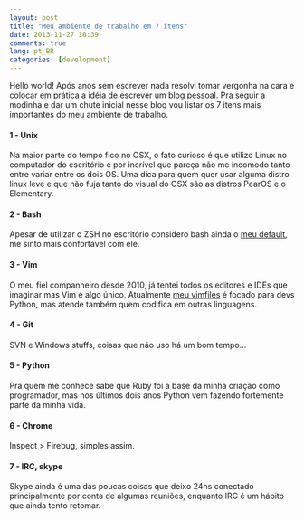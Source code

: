 ```yaml
---
layout: post
title: "Meu ambiente de trabalho em 7 itens"
date: 2013-11-27 18:39
comments: true
lang: pt_BR
categories: [development]
---
```

<!--more-->


Hello world! Após anos sem escrever nada resolvi tomar vergonha na cara e colocar em prática a idéia de escrever um blog pessoal. Pra seguir a modinha e dar um chute inicial nesse blog vou listar os 7 itens mais importantes do meu ambiente de trabalho.


#### 1 - Unix ####

Na maior parte do tempo fico no OSX, o fato curioso é que utilizo Linux no computador do escritório e 
por incrível que pareça não me incomodo tanto entre variar entre os dois OS. Uma dica para quem quer usar alguma distro linux leve e que não fuja tanto do visual do OSX são as distros PearOS e o Elementary.

#### 2 - Bash ####

Apesar de utilizar o ZSH no escritório considero bash ainda o [meu default](https://github.com/lerrua/dotfiles "dotfiles"), me sinto mais confortável com ele.

#### 3 - Vim ####

O meu fiel companheiro desde 2010, já tentei todos os editores e IDEs que imaginar mas Vim é algo único. Atualmente [meu vimfiles](https://github.com/lerrua/vimfiles "Vimfiles") é focado para devs Python, mas atende também quem codifica em outras linguagens.

#### 4 - Git ####

SVN e Windows stuffs, coisas que não uso há um bom tempo...

#### 5 - Python ####

Pra quem me conhece sabe que Ruby foi a base da minha criação como programador, mas nos últimos dois anos Python vem fazendo fortemente parte da minha vida.

#### 6 - Chrome ####

Inspect > Firebug, simples assim.

#### 7 - IRC, skype ####

Skype ainda é uma das poucas coisas que deixo 24hs conectado principalmente por conta de algumas reuniões, enquanto IRC é um hábito que ainda tento retomar.
